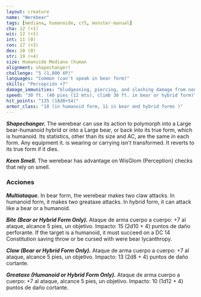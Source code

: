 ```yaml
---
layout: creature
name: "Werebear"
tags: [mediana, humanoide, cr5, monster-manual]
cha: 12 (+1)
wis: 12 (+1)
int: 11 (0)
con: 17 (+3)
dex: 10 (0)
str: 19 (+4)
size: Humanoide Mediano (human
alignment: shapechanger)
challenge: "5 (1,800 XP)"
languages: "Common (can't speak in bear form)"
skills: "Percepción +7"
damage_immunities: "bludgeoning, piercing, and slashing damage from nonmagical weapons that aren't silvered"
speed: "30 ft. (40 pies (12 mts), climb 30 ft. in bear or hybrid form)"
hit_points: "135 (18d8+54)"
armor_class: "10 (in humanoid form, 11 in bear and hybrid forms )"
---
```


***Shapechanger.*** The werebear can use its action to polymorph into a Large bear-humanoid hybrid or into a Large bear, or back into its true form, which is humanoid. Its statistics, other than its size and AC, are the same in each form. Any equipment it. is wearing or carrying isn't transformed. It reverts to its true form if it dies.

***Keen Smell.*** The werebear has advantage on WisGlom (Perception) checks that rely on smell.

### Acciones

***Multiataque.*** In bear form, the werebear makes two claw attacks. In humanoid form, it makes two greataxe attacks. In hybrid form, it can attack like a bear or a humanoid.

***Bite (Bear or Hybrid Form Only).*** Ataque de arma cuerpo a cuerpo: +7 al ataque, alcance 5 pies, un objetivo. Impacto: 15 (2d10 + 4) puntos de daño perforante. If the target is a humanoid, it must succeed on a DC 14 Constitution saving throw or be cursed with were bear lycanthropy.

***Claw (Bear or Hybrid Form Only).*** Ataque de arma cuerpo a cuerpo: +7 al ataque, alcance 5 pies, un objetivo. Impacto: 13 (2d8 + 4) puntos de daño cortante.

***Greataxe (Humanoid or Hybrid Form Only).*** Ataque de arma cuerpo a cuerpo: +7 al ataque, alcance 5 pies, un objetivo. Impacto: 10 (1d12 + 4) puntos de daño cortante.